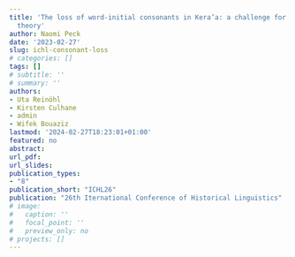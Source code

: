 ```yaml
---
title: 'The loss of word-initial consonants in Kera’a: a challenge for phonological
  theory'
author: Naomi Peck
date: '2023-02-27'
slug: ichl-consonant-loss
# categories: []
tags: []
# subtitle: ''
# summary: ''
authors:
- Uta Reinöhl
- Kirsten Culhane
- admin
- Wifek Bouaziz
lastmod: '2024-02-27T18:23:01+01:00'
featured: no
abstract: 
url_pdf:
url_slides: 
publication_types:
- "8"
publication_short: "ICHL26"
publication: "26th Iternational Conference of Historical Linguistics"
# image:
#   caption: ''
#   focal_point: ''
#   preview_only: no
# projects: []
---
```

